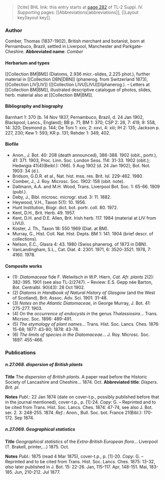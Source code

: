 > [!cite] BHL link: this entry starts at [page 282](https://www.biodiversitylibrary.org/page/33265959) of TL-2 Suppl. IV.
> Supporting pages: [[Abbreviations|abbreviations]], [[Layout key|layout key]].

### Author

Comber, Thomas (1837-1902), British merchant and botanist, born at Pernambuco, Brazil, settled in Liverpool, Manchester and Parkgate-Cheshire. 
**Abbreviated name**: *Comber*

#### Herbarium and types

[[Collection BM|BM]] (Diatoms, 2.936 micr.-slides, 2.225 phot.), further material in [[Collection DBN|DBN]] (phanerog. from Switzerland 1873), [[Collection LIV|LIV]] ([[Collection LIVU|LIVU]])(phanerog.). – Letters at [[Collection BM|BM]], illustrated descriptive catalogue of photos, slides, herb. material also at [[Collection BM|BM]].

#### Bibliography and biography

Barnhart 1: 370 (b. 14 Nov 1837, Pernambuco, Brazil, d. 24 Jan 1902, Blackpool, Lancs., England); BB p. 71; BM 1: 370; CSP 2: 26, 7: 419, 9: 558, 14: 320; Desmond p. 144; De Toni 1: xxv, 2: xxvi, 4: xiii; IH 2: 135; Jackson p. 227, 230; Kew 1: 593; KR p. 131; Rehder 1: 349, 402.

#### Biofile

- Anon., J. Bot. 40: 208 (death announced), 386-388. 1902 (obit., portr.), 41: 371. 1903, Proc. Linn. Soc. London Sess. 114: 31-33. 1902 (obit.); Hedwigia 41(4)(Beibl.): (166). 5 Aug 1902 (d. 24 Jan 1902); Bot. Not. 1903: 34 (d.).
- Bridson, G.D.R. et al., Nat. hist. mss. res. Brit. Isl. 229-462. 1980.
- Comber, J., J. Roy. Microsc. Soc. 1902: 158 (obit. note).
- Dallmann, A.A. and M.H. Wood, Trans. Liverpool Bot. Soc. 1: 65-66. 1909 (publ.).
- Deby, J., Bibl. microsc. microgr. stud. 3: 11. 1882.
- Heywood, V.H., Taxon 5(1): 10. 1956.
- Hunt Institution, Biogr. dict. bot. portr. coll. 80. 1972.
- Kent, D.H., Brit. Herb. 49. 1957.
- Kent, D.H. and D.E. Allen, Brit. Irish herb. 117. 1984 (material at LIV from LIVU).
- Koster, J. Th., Taxon 18: 550 1969 (Diat. at BM).
- Murray, G., Hist. Coll. Nat. Hist. Depts. BM 1: 141. 1904 (brief descr. of collections).
- Nelson, E.C., Glasra 4: 43. 1980 (Swiss phanerog. of 1873 in DBN).
- VanLandingham, S.L., Cat. Diat. 4: 2301. 1971, 6: 3520-3521. 1978, 7: 4160. 1978.

#### Composite works

- (1): *Diatomaceae* fide F. Welwitsch *in* W.P. Hiern, *Cat. Afr. plants* 2(2): 382-395. 1901 (see also TL-2/2747). – Review: E.S. Gepp née Barton, Bot. Centralbl. 90(43): 28 Oct 1902.
- (2) *Diatoms* in *Handbook of Natural History of Glasgow* (and the West of Scotland), Brit. Assoc. Adv. Sci. 1901: 31-48.
- (3) *Notes on the Atlantic Diatomaceae, in* George Murray, J. Bot. 41: 275-277. 1903.
- (4) On the *occurrence of endocysts in* the genus *Thalassiosira*... Trans. Micrsoc. Soc. 1896: 489-491.
- (5) *The etymology of plant names*... Trans. Hist. Soc. Lancs. Ches. 1876: 15-68; 1877: 43-80; 1878: 43-78.
- (6) *The limits of species in the Diatomaceae*... J. Roy. Microsc. Soc. 1897: 455-466.

### Publications

##### n.27.068. dispersion of British plants

**Title**
The *dispersion of British plants*. A paper read before the Historic Society of Lancashire and Cheshire... 1874. Oct.
**Abbreviated title**: *Dispers. Brit. pl.*

**Notes**
*Publ*.: 22 Jan 1874 (date on cover-t.p., possibly published before that in the journal mentioned), cover-t.p., p. \[1\]-24. *Copy*: G. – Reprinted and to be cited from Trans. Hist. Soc. Lancs. Ches. 1874: 47-74, see also J. Bot. ser. 2. 3: 248-255. 1874.
*Ref*.: Anon., Bull. Soc. bot. France 21(Bibl.): 170-172. Sep 1874.

##### n.27.069. Geographical statistics

**Title**
*Geographical statistics* of the *Extra-British European flora*... Liverpool (T. Brakell, printer,...) 1875. Oct.

**Notes**
*Publ*.: 1875 (read 4 Mar 1875), cover-t.p., p. \[1\]-20. *Copy*: G. – Reprinted and to be cited from Trans. Hist. Soc. Lancs. Ches. 1875: 13-32, *also* later published in J. Bot. 15: 22-26. Jan, 115-117. Apr, 148-151. Mai, 183-185. Jun, 210-212. Jul 1877.

